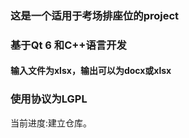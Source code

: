 ### 这是一个适用于考场排座位的project
### 基于Qt 6 和C++语言开发
#### 输入文件为xlsx，输出可以为docx或xlsx
### 使用协议为LGPL

当前进度:建立仓库。